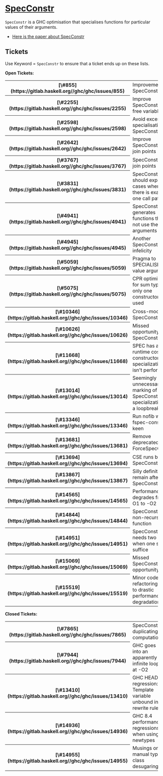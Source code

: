 # [SpecConstr](spec-constr)

`SpecConstr` is a GHC optimisation that specialises functions for particular values of their arguments.

- [ Here is the paper about SpecConstr](https://www.microsoft.com/en-us/research/publication/system-f-with-type-equality-coercions-2/)

## Tickets


Use Keyword = `SpecConstr` to ensure that a ticket ends up on these lists.

**Open Tickets:**

<table><tr><th>[\#855](https://gitlab.haskell.org//ghc/ghc/issues/855)</th>
<td>Improvements to SpecConstr</td></tr>
<tr><th>[\#2255](https://gitlab.haskell.org//ghc/ghc/issues/2255)</th>
<td>Improve SpecConstr for free variables</td></tr>
<tr><th>[\#2598](https://gitlab.haskell.org//ghc/ghc/issues/2598)</th>
<td>Avoid excessive specialisation in SpecConstr</td></tr>
<tr><th>[\#2642](https://gitlab.haskell.org//ghc/ghc/issues/2642)</th>
<td>Improve SpecConstr for join points</td></tr>
<tr><th>[\#3767](https://gitlab.haskell.org//ghc/ghc/issues/3767)</th>
<td>SpecConstr for join points</td></tr>
<tr><th>[\#3831](https://gitlab.haskell.org//ghc/ghc/issues/3831)</th>
<td>SpecConstr should exploit cases where there is exactly one call pattern</td></tr>
<tr><th>[\#4941](https://gitlab.haskell.org//ghc/ghc/issues/4941)</th>
<td>SpecConstr generates functions that do not use their arguments</td></tr>
<tr><th>[\#4945](https://gitlab.haskell.org//ghc/ghc/issues/4945)</th>
<td>Another SpecConstr infelicity</td></tr>
<tr><th>[\#5059](https://gitlab.haskell.org//ghc/ghc/issues/5059)</th>
<td>Pragma to SPECIALISE on value arguments</td></tr>
<tr><th>[\#5075](https://gitlab.haskell.org//ghc/ghc/issues/5075)</th>
<td>CPR optimisation for sum types if only one constructor is used</td></tr>
<tr><th>[\#10346](https://gitlab.haskell.org//ghc/ghc/issues/10346)</th>
<td>Cross-module SpecConstr</td></tr>
<tr><th>[\#10626](https://gitlab.haskell.org//ghc/ghc/issues/10626)</th>
<td>Missed opportunity for SpecConstr</td></tr>
<tr><th>[\#11668](https://gitlab.haskell.org//ghc/ghc/issues/11668)</th>
<td>SPEC has a runtime cost if constructor specialization isn't performed</td></tr>
<tr><th>[\#13014](https://gitlab.haskell.org//ghc/ghc/issues/13014)</th>
<td>Seemingly unnecessary marking of a SpecConstr specialization as a loopbreaker</td></tr>
<tr><th>[\#13346](https://gitlab.haskell.org//ghc/ghc/issues/13346)</th>
<td>Run nofib with -fspec-constr-keen</td></tr>
<tr><th>[\#13681](https://gitlab.haskell.org//ghc/ghc/issues/13681)</th>
<td>Remove deprecated ForceSpecConstr</td></tr>
<tr><th>[\#13694](https://gitlab.haskell.org//ghc/ghc/issues/13694)</th>
<td>CSE runs before SpecConstr</td></tr>
<tr><th>[\#13867](https://gitlab.haskell.org//ghc/ghc/issues/13867)</th>
<td>Silly definitions remain after SpecConstr</td></tr>
<tr><th>[\#14565](https://gitlab.haskell.org//ghc/ghc/issues/14565)</th>
<td>Performance degrades from -O1 to -O2</td></tr>
<tr><th>[\#14844](https://gitlab.haskell.org//ghc/ghc/issues/14844)</th>
<td>SpecConstr also non-recursive function</td></tr>
<tr><th>[\#14951](https://gitlab.haskell.org//ghc/ghc/issues/14951)</th>
<td>SpecConstr needs two runs when one should suffice</td></tr>
<tr><th>[\#15069](https://gitlab.haskell.org//ghc/ghc/issues/15069)</th>
<td>Missed SpecConstr opportunity</td></tr>
<tr><th>[\#15519](https://gitlab.haskell.org//ghc/ghc/issues/15519)</th>
<td>Minor code refactoring leads to drastic performance degradation</td></tr></table>

**Closed Tickets:**

<table><tr><th>[\#7865](https://gitlab.haskell.org//ghc/ghc/issues/7865)</th>
<td>SpecConstr duplicating computations</td></tr>
<tr><th>[\#7944](https://gitlab.haskell.org//ghc/ghc/issues/7944)</th>
<td>GHC goes into an apparently infinite loop at -O2</td></tr>
<tr><th>[\#13410](https://gitlab.haskell.org//ghc/ghc/issues/13410)</th>
<td>GHC HEAD regression: Template variable unbound in rewrite rule</td></tr>
<tr><th>[\#14936](https://gitlab.haskell.org//ghc/ghc/issues/14936)</th>
<td>GHC 8.4 performance regressions when using newtypes</td></tr>
<tr><th>[\#14955](https://gitlab.haskell.org//ghc/ghc/issues/14955)</th>
<td>Musings on manual type class desugaring</td></tr></table>